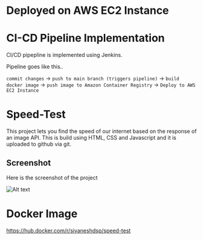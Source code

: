 # Deployed on AWS EC2 Instance

# CI-CD Pipeline Implementation
CI/CD pipepline is implemented using Jenkins.

Pipeline goes like this..

```commit changes``` -> ```push to main branch (triggers pipeline)``` -> ```build docker image``` -> ```push image to Amazon Container Registry``` -> ```Deploy to AWS EC2 Instance```


# Speed-Test

This project lets you find the speed of our internet based on the response of an image API.
This is build using HTML, CSS and Javascript
and it is uploaded to github via git.

## Screenshot

Here is the screenshot of the project

![Alt text](image.png)

# Docker Image
https://hub.docker.com/r/sivaneshdsp/speed-test
